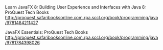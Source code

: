 

Learn JavaFX 8: Building User Experience and Interfaces with Java 8: ProQuest Tech Books
 http://proquest.safaribooksonline.com.rpa.sccl.org/book/programming/java/9781484211427

JavaFX Essentials: ProQuest Tech Books
 http://proquest.safaribooksonline.com.rpa.sccl.org/book/programming/java/9781784398026
